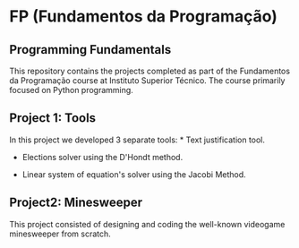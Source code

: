 # FP (Fundamentos da Programação)
## Programming Fundamentals

This repository contains the projects completed as part of the Fundamentos da Programação course at Instituto Superior Técnico. The course primarily focused on Python programming.

## Project 1: Tools

In this project we developed 3 separate tools:
    * Text justification tool.
* Elections solver using the D'Hondt method.
- Linear system of equation's solver using the Jacobi Method.

## Project2: Minesweeper

This project consisted of designing and coding the well-known videogame minesweeper from scratch.